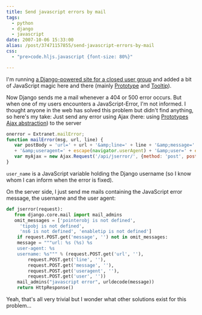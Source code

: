 ```yaml
---
title: Send javascript errors by mail
tags:
  - python
  - django
  - javascript
date: 2007-10-06 15:33:00
alias: /post/37471157855/send-javascript-errors-by-mail
css:
  - "pre>code.hljs.javascript {font-size: 80%}"

---
```


I'm running [a Django-powered site for a closed user group](http://extranet.icoc.ch) and added a bit of JavaScript magic here and there (mainly [Prototype](http://www.prototypejs.org/) and [Tooltip](http://codylindley.com/Javascript/219/finding-a-javascript-tool-tip-script)).

<!-- more -->

Now Django sends me a mail whenever a 404 or 500 error occurs. But when one of my users encounters a JavaScript-Error, I'm not informed. I thought anyone in the web has solved this problem but didn't find anything, so here's my take: Just send any error using Ajax (here: using [Prototypes Ajax abstraction](http://www.prototypejs.org/learn/introduction-to-ajax)) to the server

```javascript
onerror = Extranet.mailError;
function mailError(msg, url, line) {
   var postBody = 'url=' + url + '&amp;line=' + line + '&amp;message=' + escape(msg)
   + '&amp;useragent=' + escape(navigator.userAgent) + '&amp;user=' + escape(user_name);
   var myAjax = new Ajax.Request('/api/jserror/', {method: 'post', postBody: postBody});
}
```

  `user_name` is a JavaScript variable holding the Django username (so I know whom I can inform when the error is fixed).

  On the server side, I just send me mails containing the JavaScript error message, the username and the user agent:

```python
def jserror(request):
   from django.core.mail import mail_admins
   omit_messages = ['pointerobj is not defined', 
     'tipobj is not defined', 
     'ns6 is not defined', 'enabletip is not defined']
    if request.POST.get('message', '') not in omit_messages:
    message = """url: %s (%s) %s
    user-agent: %s
    username: %s""" % (request.POST.get('url', ''), 
        request.POST.get('line', ''),
        request.POST.get('message', ''),
        request.POST.get('useragent', ''),
        request.POST.get('user', ''))
    mail_admins("javascript error", urldecode(message))
    return HttpResponse()
```

Yeah, that's all very trivial but I wonder what other solutions exist for this problem...
